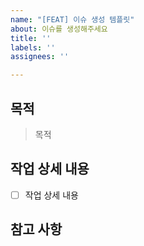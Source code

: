 ```yaml
---
name: "[FEAT] 이슈 생성 템플릿"
about: 이슈를 생성해주세요
title: ''
labels: ''
assignees: ''

---
```


## 목적

> 목적

## 작업 상세 내용

- [ ] 작업 상세 내용

## 참고 사항
